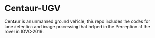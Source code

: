 # Centaur-UGV
Centaur is an unmanned ground vehicle, this repo includes the codes for lane detection and image processing that helped in the Perception of the rover in IGVC-2019.
